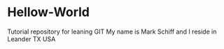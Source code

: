 # Hellow-World
Tutorial repository for leaning GIT
My name is Mark Schiff and I reside in Leander TX USA
